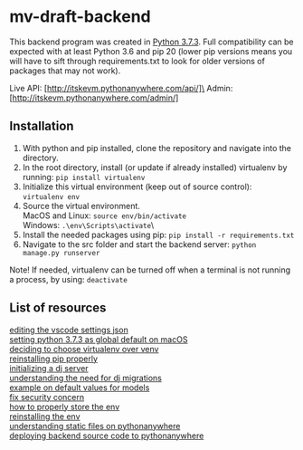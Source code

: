 # mv-draft-backend

This backend program was created in [Python 3.7.3](https://www.python.org/downloads/release/python-373/). Full compatibility can be expected with at least Python 3.6 and pip 20 (lower pip versions means you will have to sift through requirements.txt to look for older versions of packages that may not work).

Live API: [http://itskevm.pythonanywhere.com/api/]\
Admin: [http://itskevm.pythonanywhere.com/admin/]

## Installation
1. With python and pip installed, clone the repository and navigate into the directory.
2. In the root directory, install (or update if already installed) virtualenv by running: `pip install virtualenv`
3. Initialize this virtual environment (keep out of source control): `virtualenv env`
4. Source the virtual environment.\
MacOS and Linux: `source env/bin/activate`\
Windows: `.\env\Scripts\activate`\
5. Install the needed packages using pip: `pip install -r requirements.txt`
6. Navigate to the src folder and start the backend server: `python manage.py runserver`

Note! If needed, virtualenv can be turned off when a terminal is not running a process, by using: `deactivate`


## List of resources
[editing the vscode settings json](https://supunkavinda.blog/vscode-editing-settings-json#workspace)\
[setting python 3.7.3 as global default on macOS](https://opensource.com/article/19/5/python-3-default-mac)\
[deciding to choose virtualenv over venv](https://stackoverflow.com/questions/41573587/what-is-the-difference-between-venv-pyvenv-pyenv-virtualenv-virtualenvwrappe)\
[reinstalling pip properly](https://ahmadawais.com/install-pip-macos-os-x-python/)\
[initializing a dj server](https://docs.djangoproject.com/en/3.1/intro/tutorial01/)\
[understanding the need for dj migrations](https://docs.djangoproject.com/en/3.1/ref/django-admin/#django-admin-migrate)\
[example on default values for models](https://tutorial.djangogirls.org/en/django_models/)\
[fix security concern](https://stackoverflow.com/questions/31883505/how-to-i-hide-my-secret-key-using-virtualenv-and-django/31883650#31883650)\
[how to properly store the env](https://docs.activestate.com/platform/projects/requirements-txt/)\
[reinstalling the env](https://stackoverflow.com/questions/9586346/virtualenv-and-source-version-control)\
[understanding static files on pythonanywhere](https://stackoverflow.com/questions/42970053/how-do-i-get-to-collect-static-files-i-cant-run-this-project-it-raises-the-err#comment73033415_42970283)\
[deploying backend source code to pythonanywhere](https://www.youtube.com/watch?v=Y4c4ickks2A)